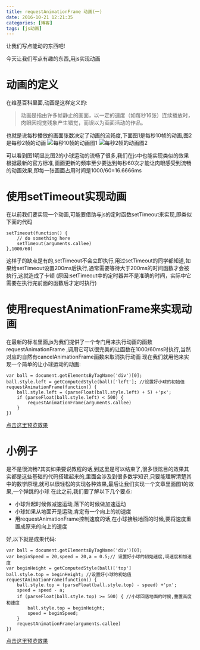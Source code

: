 ```yaml
---
title: requestAnimationFrame 动画(一)
date: 2016-10-21 12:21:35
categories: [博客]
tags: [js动画]
---
```


让我们写点能动的东西吧!
<!-- more -->
今天让我们写点有趣的东西,用js实现动画
# 动画的定义
在维基百科里面,动画是这样定义的:
> 动画是指由许多帧静止的画面，以一定的速度（如每秒16张）连续播放时，肉眼因视觉残象产生错觉，而误以为画面活动的作品。

也就是说每秒播放的画面张数决定了动画的流畅度,下面图1是每秒10帧的动画,图2是每秒2帧的动画
![每秒10帧的动画](/images/requestAnimationFrame/Animexample1.gif)图1
![每秒2帧的动画](/images/requestAnimationFrame/Animexample2.gif)图2

可以看到图1明显比图2的小球运动的流畅了很多,我们在js中也能实现类似的效果
根据最新的官方标准,画面更新的频率至少要达到每秒60次才能让肉眼感受到流畅的动画效果,即每一张画面占用时间是1000/60=16.6666ms
# 使用setTimeout实现动画
在以前我们要实现一个动画,可能要借助与js的定时函数setTimeout来实现,即类似下面的代码

```
setTimeout(function() {
	// do something here
	setTimeout(arguments.callee)
},1000/60)
```

这样子的缺点是有的,setTimeout不会立即执行,用过setTimeout的同学都知道,如果给setTimeout设置200ms后执行,通常需要等待大于200ms的时间函数才会被执行,这就造成了卡顿
(原因:setTimeout中的定时器并不是准确的时间，实际中它需要在执行完前面的函数后才定时执行)
# 使用requestAnimationFrame来实现动画
在最新的标准里面,js为我们提供了一个专门用来执行动画的函数 requestAnimationFrame ,调用它可以很完美的让函数在1000/60ms时执行,当然对应的自然有cancelAnimationFrame函数来取消执行动画
现在我们就用他来实现一个简单的让小球运动的动画:
```
var ball = document.getElementsByTagName('div')[0];
ball.style.left = getComputedStyle(ball)['left']; //设置好小球的初始值
requestAnimationFrame(function() {
	ball.style.left = (parseFloat(ball.style.left) + 5) +'px';
	if (parseFloat(ball.style.left) < 500) {
		requestAnimationFrame(arguments.callee)
	}
})
```
[点击这里预览效果](https://codepen.io/jackfred/pen/bwOBPV)
# 小例子
是不是很流畅?其实如果要说教程的话,到这里是可以结束了,很多很炫目的效果其实都是这些基础的代码搭建起来的,里面会涉及到很多数学知识,只要能理解清楚其中的数学原理,就可以很轻松的实现各种效果,最后让我们实现一个文章里面图1的效果,一个弹跳的小球
在此之前,我们要了解以下几个要点:
- 小球升起时候做减速运动,落下的时候做加速运动
- 小球如果从地面开是运动,肯定有一个向上的初速度
- 用requestAnimationFrame控制速度的话,在小球接触地面的时候,要将速度重置成原来的向上的速度

好,以下就是成果代码:
```
var ball = document.getElementsByTagName('div')[0];
var beginSpeed = 20,speed = 20,a = 0.5;// 设置好小球的初始速度,现速度和加速度
var beginHeight = getComputedStyle(ball)['top']
ball.style.top = beginHeight; //设置好小球的初始值
requestAnimationFrame(function() {
	ball.style.top = (parseFloat(ball.style.top) - speed) +'px';
	speed = speed - a;
	if (parseFloat(ball.style.top) >= 500) { //小球回落地面的时候,重置高度和速度
		ball.style.top = beginHeight;
		speed = beginSpeed;
	}
	requestAnimationFrame(arguments.callee)
})
```
[点击这里预览效果](https://codepen.io/jackfred/pen/PGXWPw)